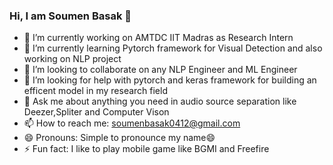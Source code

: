 ### Hi, I am Soumen Basak 👋



- 🔭 I’m currently working on AMTDC IIT Madras as Research Intern
- 🌱 I’m currently learning Pytorch framework for Visual Detection and also working on NLP project
- 👯 I’m looking to collaborate on any NLP Engineer and ML Engineer
- 🤔 I’m looking for help with pytorch and keras framework for building an efficent model in my research field
- 💬 Ask me about anything you need in audio source separation like Deezer,Spliter and Computer Vison
- 📫 How to reach me: soumenbasak0412@gmail.com
- 😄 Pronouns: Simple to pronounce my name😄
- ⚡ Fun fact: I like to play mobile game like BGMI and Freefire

